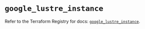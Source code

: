 # `google_lustre_instance`

Refer to the Terraform Registry for docs: [`google_lustre_instance`](https://registry.terraform.io/providers/hashicorp/google-beta/6.36.0/docs/resources/google_lustre_instance).
